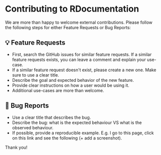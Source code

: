 # Contributing to RDocumentation

We are more than happy to welcome external contributions. Please follow the following steps for either Feature Requests or Bug Reports:

## 💡 Feature Requests

- First, search the GitHub issues for similar feature requests. If a similar feature requests exists, you can leave a comment and explain your use-case.
- If a similar feature request doesn't exist, please create a new one. Make sure to use a clear title.
- Describe the goal and expected behavior of the new feature.
- Provide clear instructions on how a user would be using it.
- Additional use-cases are more than welcome.

## 🐞 Bug Reports

- Use a clear title that describes the bug.
- Describe the bug: what is the expected behaviour VS what is the observed behaviour.
- If possible, provide a reproducible example. E.g. I go to this page, click on this link and see the following (+ add a screenshot).

Thank you!
